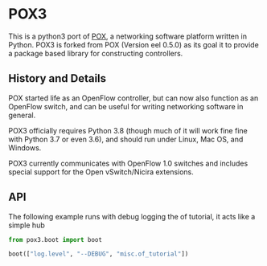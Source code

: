 # POX3

This is a python3 port of [POX](https://github.com/noxrepo/pox), a networking
software platform written in Python.
POX3 is forked from POX (Version eel 0.5.0) as its goal it to provide a package based library for
constructing controllers.

## History and Details

POX started life as an OpenFlow controller, but can now also function
as an OpenFlow switch, and can be useful for writing networking software
in general.

POX3 officially requires Python 3.8 (though much of it will work fine
fine with Python 3.7 or even 3.6), and should run under Linux, Mac OS, and Windows.

POX3 currently communicates with OpenFlow 1.0 switches and includes
special support for the Open vSwitch/Nicira extensions.

## API

The following example runs with debug logging the of tutorial, it acts
like a simple hub
```python
from pox3.boot import boot

boot(["log.level", "--DEBUG", "misc.of_tutorial"])
```
